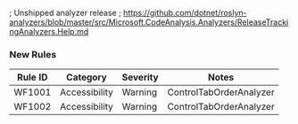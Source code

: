 ﻿; Unshipped analyzer release
; https://github.com/dotnet/roslyn-analyzers/blob/master/src/Microsoft.CodeAnalysis.Analyzers/ReleaseTrackingAnalyzers.Help.md

### New Rules
Rule ID | Category | Severity | Notes
--------|----------|----------|-------
WF1001 | Accessibility | Warning | ControlTabOrderAnalyzer
WF1002 | Accessibility | Warning | ControlTabOrderAnalyzer